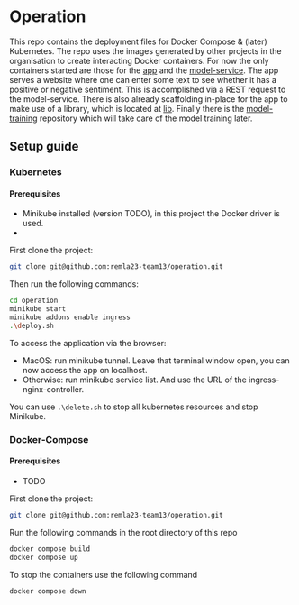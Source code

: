 # Operation
This repo contains the deployment files for Docker Compose &amp; (later) Kubernetes. 
The repo uses the images generated by other projects in the organisation to create interacting Docker containers. 
For now the only containers started are those for the [app](https://github.com/remla23-team13/app) and the [model-service](https://github.com/remla23-team13/model-service). 
The app serves a website where one can enter some text to see whether it has a positive or negative sentiment. 
This is accomplished via a REST request to the model-service. 
There is also already scaffolding in-place for the app to make use of a library, which is located at [lib](https://github.com/remla23-team13/lib). 
Finally there is the [model-training](https://github.com/remla23-team13/model-training) repository which will take care of the model training later. 


## Setup guide
### Kubernetes
#### Prerequisites
- Minikube installed (version TODO), in this project the Docker driver is used. 
- 


First clone the project:
```bash
git clone git@github.com:remla23-team13/operation.git
```
Then run the following commands:
```bash
cd operation
minikube start
minikube addons enable ingress
.\deploy.sh
```
To access the application via the browser:
- MacOS: run minikube tunnel. Leave that terminal window open, you can now access the app on localhost.
- Otherwise: run minikube service list. And use the URL of the ingress-nginx-controller. 

You can use ```.\delete.sh``` to stop all kubernetes resources and stop Minikube.

### Docker-Compose
#### Prerequisites
- TODO

First clone the project:
```bash
git clone git@github.com:remla23-team13/operation.git
```
Run the following commands in the root directory of this repo
```bash
docker compose build
docker compose up
```

To stop the containers use the following command
```bash
docker compose down
```
